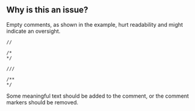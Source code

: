 ## Why is this an issue?
 
Empty comments, as shown in the example, hurt readability and might indicate an oversight.

    //
    
    /*
    */
    
    ///
    
    /**
    */

Some meaningful text should be added to the comment, or the comment markers should be removed.